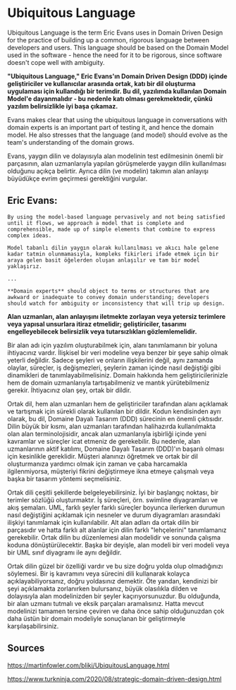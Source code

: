 # Ubiquitous Language

Ubiquitous Language is the term Eric Evans uses in Domain Driven Design for the practice of building up a common, rigorous language between developers and users. This language should be based on the Domain Model used in the software - hence the need for it to be rigorous, since software doesn't cope well with ambiguity.

**"Ubiquitous Language," Eric Evans'ın Domain Driven Design (DDD) içinde geliştiriciler ve kullanıcılar arasında ortak, katı bir dil oluşturma uygulaması için kullandığı bir terimdir. Bu dil, yazılımda kullanılan Domain Model'e dayanmalıdır - bu nedenle katı olması gerekmektedir, çünkü yazılım belirsizlikle iyi başa çıkamaz.**

Evans makes clear that using the ubiquitous language in conversations with domain experts is an important part of testing it, and hence the domain model. He also stresses that the language (and model) should evolve as the team's understanding of the domain grows.

Evans, yaygın dilin ve dolayısıyla alan modelinin test edilmesinin önemli bir parçasının, alan uzmanlarıyla yapılan görüşmelerde yaygın dilin kullanılması olduğunu açıkça belirtir. Ayrıca dilin (ve modelin) takımın alan anlayışı büyüdükçe evrim geçirmesi gerektiğini vurgular.

## Eric Evans:

    By using the model-based language pervasively and not being satisfied until it flows, we approach a model that is complete and comprehensible, made up of simple elements that combine to express complex ideas.

    Model tabanlı dilin yaygın olarak kullanılması ve akıcı hale gelene kadar tatmin olunmamasıyla, kompleks fikirleri ifade etmek için bir araya gelen basit öğelerden oluşan anlaşılır ve tam bir model yaklaşırız.

    ...

    **Domain experts** should object to terms or structures that are awkward or inadequate to convey domain understanding; developers should watch for ambiguity or inconsistency that will trip up design.

**Alan uzmanları, alan anlayışını iletmekte zorlayan veya yetersiz terimlere veya yapısal unsurlara itiraz etmelidir; geliştiriciler, tasarımı engelleyebilecek belirsizlik veya tutarsızlıkları gözlemlemelidir.**


Bir alan adı için yazılım oluşturabilmek için, alanı tanımlamanın bir yoluna ihtiyacınız vardır. İlişkisel bir veri modeline veya benzer bir şeye sahip olmak yeterli değildir. Sadece şeyleri ve onların ilişkilerini değil, aynı zamanda olaylar, süreçler, iş değişmezleri, şeylerin zaman içinde nasıl değiştiği gibi dinamikleri de tanımlayabilmelisiniz. Domain hakkında hem geliştiricilerinizle hem de domain uzmanlarıyla tartışabilmeniz ve mantık yürütebilmeniz gerekir. İhtiyacınız olan şey, ortak bir dildir.

Ortak dil, hem alan uzmanları hem de geliştiriciler tarafından alanı açıklamak ve tartışmak için sürekli olarak kullanılan bir dildir. Kodun kendisinden ayrı olarak, bu dil, Domaine Dayalı Tasarım (DDD)  sürecinin en önemli çıktısıdır. Dilin büyük bir kısmı, alan uzmanları tarafından halihazırda kullanılmakta olan alan terminolojisidir, ancak alan uzmanlarıyla işbirliği içinde yeni kavramlar ve süreçler icat etmeniz de gerekebilir. Bu nedenle, alan uzmanlarının aktif katılımı, Domaine Dayalı Tasarım (DDD)'ın  başarılı olması için kesinlikle gereklidir. Müşteri alanınızı öğretmek ve ortak  bir dil oluşturmanıza yardımcı olmak için zaman ve çaba harcamakla ilgilenmiyorsa, müşteriyi fikrini değiştirmeye ikna etmeye çalışmalı veya başka bir tasarım yöntemi seçmelisiniz.

Ortak dili çeşitli şekillerde belgeleyebilirsiniz. İyi bir başlangıç noktası, bir terimler sözlüğü oluşturmaktır. İş süreçleri, örn. swimline diyagramları ve akış şemaları. UML, farklı şeyler farklı süreçler boyunca ilerlerken durumun nasıl değiştiğini açıklamak için nesneler ve durum diyagramları arasındaki ilişkiyi tanımlamak için kullanılabilir. Alt alan adları da ortak dilin bir parçasıdır ve hatta farklı alt alanlar için dilin farklı "lehçelerini" tanımlamanız gerekebilir. Ortak dilin bu düzenlemesi alan modelidir ve sonunda çalışma koduna dönüştürülecektir. Başka bir deyişle, alan modeli bir veri modeli veya bir UML sınıf diyagramı ile aynı değildir.

Ortak dilin güzel bir özelliği vardır ve bu size doğru yolda olup olmadığınızı söylemesi. Bir iş kavramını veya sürecini dili kullanarak kolayca açıklayabiliyorsanız, doğru yoldasınız demektir. Öte yandan, kendinizi bir şeyi açıklamakta zorlanırken bulursanız, büyük olasılıkla dilden ve dolayısıyla alan modelinizden bir şeyler kaçırıyorsunuzdur. Bu olduğunda, bir alan uzmanı tutmalı ve eksik parçaları aramalısınız. Hatta mevcut modelinizi tamamen tersine çeviren ve daha önce sahip olduğunuzdan çok daha üstün bir domain modeliyle sonuçlanan bir geliştirmeyle karşılaşabilirsiniz.

## Sources

https://martinfowler.com/bliki/UbiquitousLanguage.html

https://www.turkninja.com/2020/08/strategic-domain-driven-design.html

